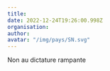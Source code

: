 ```yaml
---
title: 
date: 2022-12-24T19:26:00.998Z
organisation: 
author: 
avatar: "/img/pays/SN.svg"
---
```


Non au dictature rampante